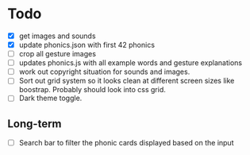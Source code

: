 # Todo

- [x] get images and sounds
- [x] update phonics.json with first 42 phonics
- [ ] crop all gesture images
- [ ] updates phonics.js with all example words and gesture explanations
- [ ] work out copyright situation for sounds and images.
- [ ] Sort out grid system so it looks clean at different screen sizes like boostrap. Probably should look into css grid.
- [ ] Dark theme toggle.

## Long-term

- [ ] Search bar to filter the phonic cards displayed based on the input
